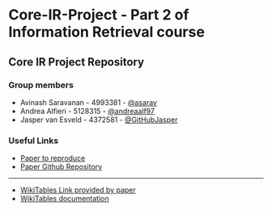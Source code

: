 # Core-IR-Project - Part 2 of Information Retrieval course
## Core IR Project Repository

### Group members
* Avinash Saravanan - 4993381 - [@asarav](https://github.com/asarav)
* Andrea Alfieri - 5128315 - [@andreaalf97](https://github.com/andreaalf97)
* Jasper van Esveld - 4372581 - [@GitHubJasper](https://github.com/GitHubJasper)

### Useful Links
* [Paper to reproduce](https://arxiv.org/pdf/1802.06159.pdf)
* [Paper Github Repository](https://github.com/iai-group/www2018-table)
---
* [WikiTables Link provided by paper](http://websail-fe.cs.northwestern.edu/TabEL/)
* [WikiTables documentation](https://wikitables.readthedocs.io/en/latest/)
